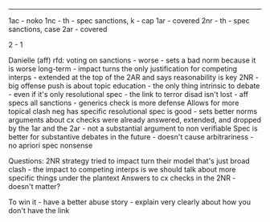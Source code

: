 

----
1ac - noko
1nc - th - spec sanctions, k - cap
1ar - covered
2nr - th - spec sanctions, case
2ar - covered

2 - 1

Danielle (aff) rfd:
voting on sanctions - worse - sets a bad norm because it is worse long-term - impact turns the only justification for competing interps - extended at the top of the 2AR and says reasonability is key 
2NR - big offense push is about topic education - the only thing intrinsic to debate - even if it's only resolutional spec - the link to terror disad isn't lost - aff specs all sanctions - generics check is more defense 
Allows for more topical clash 
neg has specific resolutional spec is good - sets better norms 
arguments about cx checks were already answered, extended, and dropped by the 1ar and the 2ar - not a substantial argument to non verifiable 
Spec is better for substantive debates in the future - doesn't cause arbitrariness - no apriori spec nonsense 

Questions:
2NR strategy tried to impact turn their model that's just broad clash - the impact to competing interps is we should talk about more specific things under the plantext
Answers to cx checks in the 2NR - doesn't matter?

To win it - have a better abuse story - explain very clearly about how you don't have the link

